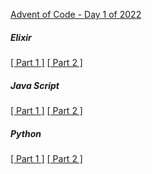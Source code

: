 [Advent of Code - Day 1 of 2022](https://adventofcode.com/2022/day/1)

##### Elixir
[[ Part 1 ]](p1.ex) [[ Part 2 ]](p2.ex)
##### Java Script
[[ Part 1 ]](p1.js) [[ Part 2 ]](p2.js)
##### Python
[[ Part 1 ]](p1.py) [[ Part 2 ]](p2.py)

